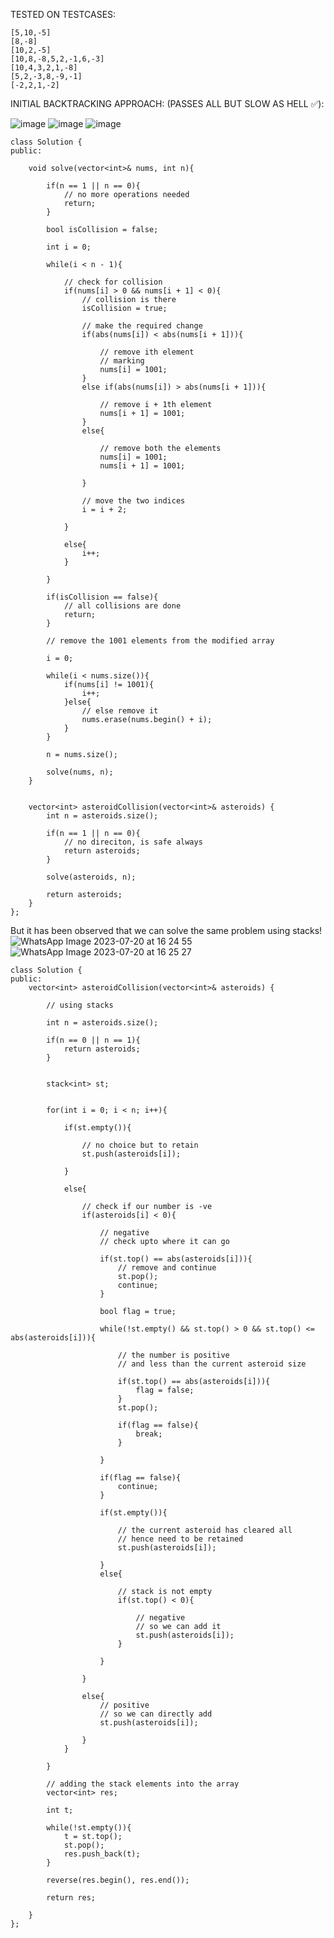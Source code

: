 TESTED ON TESTCASES:        
            
```
[5,10,-5]
[8,-8]
[10,2,-5]
[10,8,-8,5,2,-1,6,-3]
[10,4,3,2,1,-8]
[5,2,-3,8,-9,-1]
[-2,2,1,-2]
```            
                
INITIAL BACKTRACKING APPROACH: (PASSES ALL BUT SLOW AS HELL ✅):                

![image](https://github.com/RohithBoppey/leetcode-sol/assets/73538974/e8b9fe52-08b3-470c-8370-ac482932d2af)
![image](https://github.com/RohithBoppey/leetcode-sol/assets/73538974/5f52c8d1-9854-4b30-87dc-4c86db22279d)
![image](https://github.com/RohithBoppey/leetcode-sol/assets/73538974/67762864-c981-4b81-a866-3bf45e164bf7)
​
```
class Solution {
public:
    
    void solve(vector<int>& nums, int n){
        
        if(n == 1 || n == 0){
            // no more operations needed
            return;
        }
        
        bool isCollision = false;
        
        int i = 0;
        
        while(i < n - 1){
            
            // check for collision
            if(nums[i] > 0 && nums[i + 1] < 0){
                // collision is there
                isCollision = true;
                
                // make the required change
                if(abs(nums[i]) < abs(nums[i + 1])){
                    
                    // remove ith element
                    // marking
                    nums[i] = 1001;
                }
                else if(abs(nums[i]) > abs(nums[i + 1])){
                    
                    // remove i + 1th element
                    nums[i + 1] = 1001;
                }
                else{
                    
                    // remove both the elements
                    nums[i] = 1001;
                    nums[i + 1] = 1001;
                    
                }
                
                // move the two indices
                i = i + 2;
                
            }
            
            else{
                i++;   
            }
            
        }
        
        if(isCollision == false){
            // all collisions are done
            return;
        }
        
        // remove the 1001 elements from the modified array
        
        i = 0;
        
        while(i < nums.size()){
            if(nums[i] != 1001){
                i++;
            }else{
                // else remove it
                nums.erase(nums.begin() + i);
            }
        }
        
        n = nums.size();
        
        solve(nums, n);
    }
    
    
    vector<int> asteroidCollision(vector<int>& asteroids) {
        int n = asteroids.size();
        
        if(n == 1 || n == 0){
            // no direciton, is safe always
            return asteroids;
        }
        
        solve(asteroids, n);
        
        return asteroids;
    }
};
```            
            
But it has been observed that we can solve the same problem using stacks!            
![WhatsApp Image 2023-07-20 at 16 24 55](https://github.com/RohithBoppey/leetcode-sol/assets/73538974/8e8e7af2-ca6c-4c9c-a4f9-5b448f8eb2c2)            
![WhatsApp Image 2023-07-20 at 16 25 27](https://github.com/RohithBoppey/leetcode-sol/assets/73538974/0feb1076-dc9c-447b-916e-11ca316cd2d1)            
            
```
class Solution {
public:
    vector<int> asteroidCollision(vector<int>& asteroids) {
        
        // using stacks
        
        int n = asteroids.size();
        
        if(n == 0 || n == 1){
            return asteroids;
        }
        
        
        stack<int> st;
        
        
        for(int i = 0; i < n; i++){
            
            if(st.empty()){
                
                // no choice but to retain
                st.push(asteroids[i]);
                
            }
            
            else{
                
                // check if our number is -ve
                if(asteroids[i] < 0){
                    
                    // negative
                    // check upto where it can go
                    
                    if(st.top() == abs(asteroids[i])){
                        // remove and continue
                        st.pop();
                        continue;
                    }
                    
                    bool flag = true;
                    
                    while(!st.empty() && st.top() > 0 && st.top() <= abs(asteroids[i])){
                        
                        // the number is positive
                        // and less than the current asteroid size
                        
                        if(st.top() == abs(asteroids[i])){
                            flag = false;    
                        }
                        st.pop();
                        
                        if(flag == false){
                            break;
                        }
                        
                    }
                    
                    if(flag == false){
                        continue;
                    }
                    
                    if(st.empty()){
                        
                        // the current asteroid has cleared all
                        // hence need to be retained
                        st.push(asteroids[i]);
                        
                    }
                    else{
                        
                        // stack is not empty
                        if(st.top() < 0){
                            
                            // negative
                            // so we can add it
                            st.push(asteroids[i]);
                        }
                        
                    }
                    
                }
                
                else{
                    // positive
                    // so we can directly add
                    st.push(asteroids[i]);
                    
                }
            }
            
        }
        
        // adding the stack elements into the array
        vector<int> res;
        
        int t;
        
        while(!st.empty()){
            t = st.top();
            st.pop();
            res.push_back(t);
        }
        
        reverse(res.begin(), res.end());
        
        return res;
        
    }
};
```

